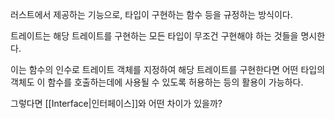 러스트에서 제공하는 기능으로, 타입이 구현하는 함수 등을 규정하는 방식이다.

트레이트는 해당 트레이트를 구현하는 모든 타입이 무조건 구현해야 하는 것들을 명시한다.

이는 함수의 인수로 트레이트 객체를 지정하여 해당 트레이트를 구현한다면 어떤 타입의 객체도 이 함수를 호출하는데에 사용될 수 있도록 허용하는 등의 활용이 가능하다.

그렇다면 [[Interface|인터페이스]]와 어떤 차이가 있을까?
